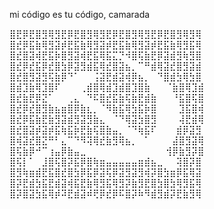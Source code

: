 mi código es tu código, camarada

⣿⣟⡿⣟⣿⣻⢿⣻⣟⡿⣟⣿⣻⢿⣻⣟⡿⣟⣿⣻⢿⣻⣟⡿⣟⣿⣻⢿⣻⢿
⣿⣞⡿⣯⣷⢿⣻⣽⡾⣟⣯⣷⢿⣻⣽⡾⣟⣯⣷⢿⣻⣽⡾⣟⣯⣷⢿⣻⣯⢿
⣿⣞⣿⣽⢾⣟⣯⡷⣿⣻⣽⢾⣟⣯⢿⣯⣍⡙⠺⣿⢯⣷⣟⡿⣽⣾⣻⢷⣻⣿
⣿⣞⡿⣞⣯⡿⣞⣿⣳⡿⣽⣻⣾⣯⢿⣞⣿⣽⣦⡀⠉⠛⣾⢿⣽⣞⣿⣻⣽⣾
⣿⣞⣿⣻⣽⣻⢯⣷⡿⠙⠁⠀⠀⢨⣽⣟⣾⣽⢾⡿⣦⡀⠀⠙⣿⣾⣳⢿⣳⣿
⣿⣾⣹⣷⢿⣹⣿⠏⠀⠀⠀⢀⣾⣿⢿⣾⣹⣾⣿⣹⣿⣷⠀ ⠀⠈⣷⣿⢿⣹⣾
⣿⣞⣷⣟⡿⣝⠁⠀⠀⢀⣄⠀⠙⠯⣿⣞⣯⣷⢯⣷⣟⣾⣷⠀⠀ ⠘⣯⣿⢯⣿
⣿⣞⡿⣞⣿⣻⣷⣦⣶⣿⡿⣷⣆⡀⠈⠻⣷⣯⢿⣳⣯⡷⣿⠀⠀ ⠀⣹⣯⣿⢾
⣿⣞⡿⣯⣷⣟⣷⣻⣽⣾⣻⣽⣻⣷⣄⠀⠈⠙⢿⣽⣳⣿⣻⠀⠀⠀ ⢼⣟⣾⢿
⣿⣞⣿⣽⡾⣽⡾⣯⢷⣯⡷⣟⣷⢯⣿⣷⣤⡀⠈⠙⢷⣯⠏⠀⠀⠀⣾⡿⣽⣻
⣿⢾⣽⣞⣿⣝⠛⠃⣄⠉⠙⠻⢽⢿⣞⣷⣻⢿⣦⡀⠀⠁⠀⠀⠀ ⣼⣿⣻⣽⢿
⣿⢯⣷⡿⠚⠉⢰⣤⡿⣷⣤⣀⠀⠀⠀⠀⠀⠀⠀⠀⠀⠀⠀⠀     ⢺⡿⣷⣻⡽⣿
⣿⢯⡇⠁⠀⣸⣿⢯⣿⡽⣯⡿⣿⢷⣶⣤⣤⣤⣤⣤⣶⣾⣦⣀⠀⠀⢽⣿⡽⣿
⣿⣻⢷⣶⣾⣟⣯⣿⣞⣿⣳⡿⣯⡿⣽⢯⡿⣽⣻⣽⣻⢾⡽⣿⣳⣶⡿⣯⢿⣽
⣿⡽⣟⣾⣳⣯⣟⣾⣽⢾⣯⣟⣷⢿⣻⣯⢿⣻⡽⣷⣻⣟⣿⣳⣿⣳⢿⣻⣯⢿
⣿⡽⣿⣽⣳⣯⢿⡾⠽⣟⣾⣽⠾⢟⡿⣞⡿⠯⣿⡽⠷⠻⣾⣻⣾⡽⣟⣷⣻⢿
